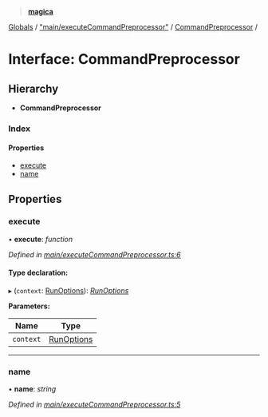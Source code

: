 > **[magica](../README.md)**

[Globals](../README.md) / ["main/executeCommandPreprocessor"](../modules/_main_executecommandpreprocessor_.md) / [CommandPreprocessor](_main_executecommandpreprocessor_.commandpreprocessor.md) /

# Interface: CommandPreprocessor

## Hierarchy

* **CommandPreprocessor**

### Index

#### Properties

* [execute](_main_executecommandpreprocessor_.commandpreprocessor.md#execute)
* [name](_main_executecommandpreprocessor_.commandpreprocessor.md#name)

## Properties

###  execute

• **execute**: *function*

*Defined in [main/executeCommandPreprocessor.ts:6](https://github.com/cancerberoSgx/magica/blob/825f829/src/main/executeCommandPreprocessor.ts#L6)*

#### Type declaration:

▸ (`context`: [RunOptions](_types_.runoptions.md)): *[RunOptions](_types_.runoptions.md)*

**Parameters:**

Name | Type |
------ | ------ |
`context` | [RunOptions](_types_.runoptions.md) |

___

###  name

• **name**: *string*

*Defined in [main/executeCommandPreprocessor.ts:5](https://github.com/cancerberoSgx/magica/blob/825f829/src/main/executeCommandPreprocessor.ts#L5)*